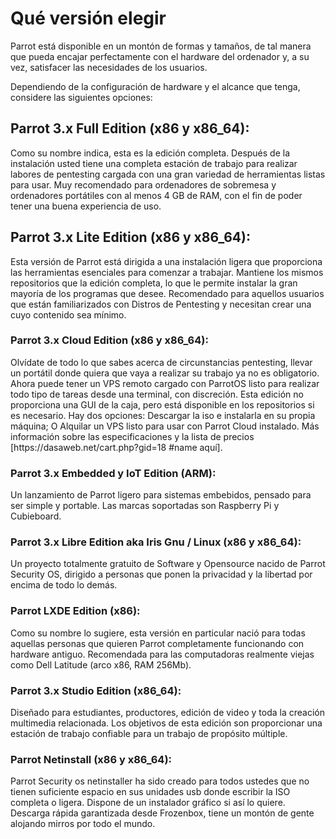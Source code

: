<h1>Qué versión elegir</h1>

Parrot está disponible en un montón de formas y tamaños, de tal manera que pueda encajar perfectamente con el hardware del ordenador y, a su vez, satisfacer las necesidades de los usuarios.

Dependiendo de la configuración de hardware y el alcance que tenga, considere las siguientes opciones:

<h2>Parrot 3.x Full Edition (x86 y x86_64):</h2>
Como su nombre indica, esta es la edición completa. Después de la instalación usted tiene una completa estación de trabajo para realizar labores de pentesting cargada con una gran variedad de herramientas listas para usar. Muy recomendado para ordenadores de sobremesa y ordenadores portátiles con al menos 4 GB de RAM, con el fin de poder tener una buena experiencia de uso.

<h2>Parrot 3.x Lite Edition (x86 y x86_64):</h2>
Esta versión de Parrot está dirigida a una instalación ligera que proporciona las herramientas esenciales para comenzar a trabajar. Mantiene los mismos repositorios que la edición completa, lo que le permite instalar la gran mayoría de los programas que desee. Recomendado para aquellos usuarios que están familiarizados con Distros de Pentesting y necesitan crear una cuyo contenido sea mínimo.

<h3>Parrot 3.x Cloud Edition (x86 y x86_64):</h3>
Olvídate de todo lo que sabes acerca de circunstancias pentesting, llevar un portátil donde quiera que vaya a realizar su trabajo ya no es obligatorio. Ahora puede tener un VPS remoto cargado con ParrotOS listo para realizar todo tipo de tareas desde una terminal, con discreción. Esta edición no proporciona una GUI de la caja, pero está disponible en los repositorios si es necesario. Hay dos opciones: Descargar la iso e instalarla en su propia máquina; O Alquilar un VPS listo para usar con Parrot Cloud instalado. Más información sobre las especificaciones y la lista de precios [https://dasaweb.net/cart.php?gid=18 #name aquí].

<h3>Parrot 3.x Embedded y IoT Edition (ARM):</h3>
Un lanzamiento de Parrot ligero para sistemas embebidos, pensado para ser simple y portable. Las marcas soportadas son Raspberry Pi y Cubieboard.

<h3>Parrot 3.x Libre Edition aka Iris Gnu / Linux (x86 y x86_64):</h3>
Un proyecto totalmente gratuito de Software y Opensource nacido de Parrot Security OS, dirigido a personas que ponen la privacidad y la libertad por encima de todo lo demás.

<h3>Parrot LXDE Edition (x86):</h3>
Como su nombre lo sugiere, esta versión en particular nació para todas aquellas personas que quieren Parrot completamente funcionando con hardware antiguo. Recomendada para las computadoras realmente viejas como Dell Latitude (arco x86, RAM 256Mb).

<h3>Parrot 3.x Studio Edition (x86_64):</h3>
Diseñado para estudiantes, productores, edición de video y toda la creación multimedia relacionada. Los objetivos de esta edición son proporcionar una estación de trabajo confiable para un trabajo de propósito múltiple.

<h3>Parrot Netinstall (x86 y x86_64):</h3>
Parrot Security os netinstaller ha sido creado para todos ustedes que no tienen suficiente espacio en sus unidades usb donde escribir la ISO completa o ligera. Dispone de un instalador gráfico si así lo quiere. Descarga rápida garantizada desde Frozenbox, tiene un montón de gente alojando mirros por todo el mundo.
